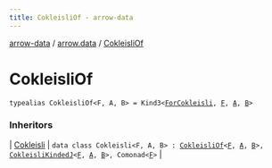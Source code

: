 ```yaml
---
title: CokleisliOf - arrow-data
---
```


[arrow-data](../index.html) / [arrow.data](index.html) / [CokleisliOf](./-cokleisli-of.html)

# CokleisliOf

`typealias CokleisliOf<F, A, B> = Kind3<`[`ForCokleisli`](-for-cokleisli.html)`, `[`F`](-cokleisli-of.html#F)`, `[`A`](-cokleisli-of.html#A)`, `[`B`](-cokleisli-of.html#B)`>`

### Inheritors

| [Cokleisli](-cokleisli/index.html) | `data class Cokleisli<F, A, B> : `[`CokleisliOf`](./-cokleisli-of.html)`<`[`F`](-cokleisli/index.html#F)`, `[`A`](-cokleisli/index.html#A)`, `[`B`](-cokleisli/index.html#B)`>, `[`CokleisliKindedJ`](-cokleisli-kinded-j.html)`<`[`F`](-cokleisli/index.html#F)`, `[`A`](-cokleisli/index.html#A)`, `[`B`](-cokleisli/index.html#B)`>, Comonad<`[`F`](-cokleisli/index.html#F)`>` |

